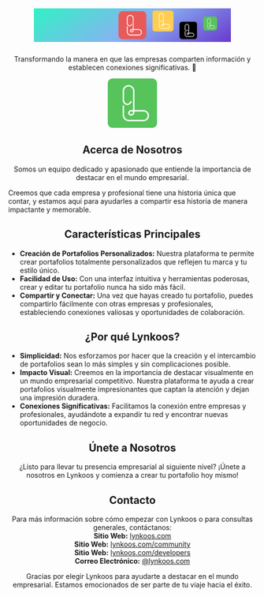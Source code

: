 <!-- Encabezado con el nombre de la organización -->
<h1 align="center">
  <img src="../img/banner-red.png" alt="Lynkoos" width="400">
</h1>

<!-- Descripción breve y atractiva de la organización -->
<p align="center">
  Transformando la manera en que las empresas comparten información y establecen conexiones significativas. 💼
</p>

<!-- Separador -->
<p align="center">
  <img src="../img/Logo-green.png" alt="Separador" width="100">
</p>

<!-- Sección Acerca de Nosotros -->
<h2 align="center">Acerca de Nosotros</h2>

<p align="center">
  Somos un equipo dedicado y apasionado que entiende la importancia de destacar en el mundo empresarial.
  
  Creemos que cada empresa y profesional tiene una historia única que contar, y estamos aquí para ayudarles a compartir esa historia de manera impactante y memorable.
</p>

<!-- Sección Características Principales -->
<h2 align="center">Características Principales</h2>

<ul>
  <li><strong>Creación de Portafolios Personalizados:</strong> Nuestra plataforma te permite crear portafolios totalmente personalizados que reflejen tu marca y tu estilo único.</li>
  <li><strong>Facilidad de Uso:</strong> Con una interfaz intuitiva y herramientas poderosas, crear y editar tu portafolio nunca ha sido más fácil.</li>
  <li><strong>Compartir y Conectar:</strong> Una vez que hayas creado tu portafolio, puedes compartirlo fácilmente con otras empresas y profesionales, estableciendo conexiones valiosas y oportunidades de colaboración.</li>
</ul>

<!-- Sección ¿Por qué Lynkoos? -->
<h2 align="center">¿Por qué Lynkoos?</h2>

<ul>
  <li>
    <strong>Simplicidad:</strong> 
    Nos esforzamos por hacer que la creación y el intercambio de portafolios sean lo más simples y sin complicaciones posible.
  </li>
  <li>
    <strong>Impacto Visual:</strong> 
    Creemos en la importancia de destacar visualmente en un mundo empresarial competitivo. Nuestra plataforma te ayuda a crear portafolios visualmente impresionantes que captan la atención y dejan una impresión duradera.
  </li>
  <li>
    <strong>Conexiones Significativas:</strong>
    Facilitamos la conexión entre empresas y profesionales, ayudándote a expandir tu red y encontrar nuevas oportunidades de negocio.
  </li>
</ul>

<!-- Sección Únete a Nosotros -->
<h2 align="center">Únete a Nosotros</h2>

<p align="center">
  ¿Listo para llevar tu presencia empresarial al siguiente nivel? ¡Únete a nosotros en Lynkoos y comienza a crear tu portafolio hoy mismo!
</p>

<!-- Sección Contacto -->
<h2 align="center">Contacto</h2>

<p align="center">
  Para más información sobre cómo empezar con Lynkoos o para consultas generales, contáctanos:<br>
  <strong>Sitio Web:</strong> 
  <a href="https://lynkoos.com">lynkoos.com</a><br>
  <strong>Sitio Web:</strong> 
  <a href="https://lynkoos.com/community">lynkoos.com/community</a><br>
  <strong>Sitio Web:</strong>
  <a href="https://lynkoos.com/developers">lynkoos.com/developers</a><br>
  <strong>Correo Electrónico:</strong> <a href="mailto:owellandry@lynkoos.com">@lynkoos.com</a>
</p>

<!-- Agradecimiento -->
<p align="center">
  Gracias por elegir Lynkoos para ayudarte a destacar en el mundo empresarial. Estamos emocionados de ser parte de tu viaje hacia el éxito.
</p>
